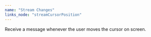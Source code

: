 ```yaml
---
name: "Stream Changes"
links_node: "streamCursorPosition"
---
```

Receive a message whenever the user moves the cursor on screen.